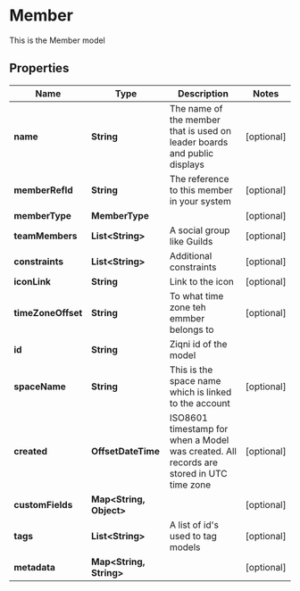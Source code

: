 

# Member

This is the Member model

## Properties

Name | Type | Description | Notes
------------ | ------------- | ------------- | -------------
**name** | **String** | The name of the member that is used on leader boards and public displays |  [optional]
**memberRefId** | **String** | The reference to this member in your system |  [optional]
**memberType** | **MemberType** |  |  [optional]
**teamMembers** | **List&lt;String&gt;** | A social group like Guilds |  [optional]
**constraints** | **List&lt;String&gt;** | Additional constraints |  [optional]
**iconLink** | **String** | Link to the icon |  [optional]
**timeZoneOffset** | **String** | To what time zone teh emmber belongs to |  [optional]
**id** | **String** | Ziqni id of the model | 
**spaceName** | **String** | This is the space name which is linked to the account |  [optional]
**created** | **OffsetDateTime** | ISO8601 timestamp for when a Model was created. All records are stored in UTC time zone |  [optional]
**customFields** | **Map&lt;String, Object&gt;** |  |  [optional]
**tags** | **List&lt;String&gt;** | A list of id&#39;s used to tag models |  [optional]
**metadata** | **Map&lt;String, String&gt;** |  |  [optional]



